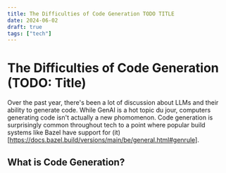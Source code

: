 ```yaml
---
title: The Difficulties of Code Generation TODO TITLE
date: 2024-06-02
draft: true
tags: ["tech"]
---
```


# The Difficulties of Code Generation (TODO: Title)

Over the past year, there's been a lot of discussion about LLMs and their
ability to generate code. While GenAI is a hot topic du jour, computers
generating code isn't actually a new phomomenon. Code generation is surprisingly
common throughout tech to a point where popular build systems like Bazel have
support for
(it)[https://docs.bazel.build/versions/main/be/general.html#genrule].

## What is Code Generation?
